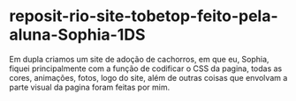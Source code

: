 # reposit-rio-site-tobetop-feito-pela-aluna-Sophia-1DS
Em dupla criamos um site de adoção de cachorros, em que eu, Sophia, fiquei principalmente com a função de codificar o CSS da pagina, todas as cores, animações, fotos, logo do site, além de outras coisas que envolvam a parte visual da pagina foram feitas por mim.
